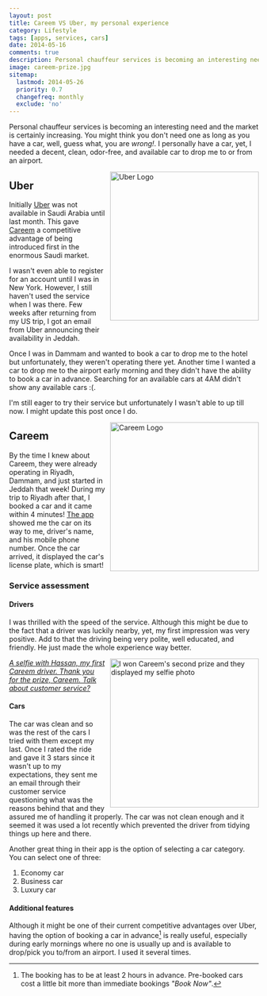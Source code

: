 ```yaml
---
layout: post
title: Careem VS Uber, my personal experience
category: Lifestyle
tags: [apps, services, cars]
date: 2014-05-16
comments: true
description: Personal chauffeur services is becoming an interesting need and the market is certainly increasing. You might think you don't need one as long as you have a car, well, guess what, you are wrong!
image: careem-prize.jpg
sitemap:
  lastmod: 2014-05-26
  priority: 0.7
  changefreq: monthly
  exclude: 'no'
---
```


Personal chauffeur services is becoming an interesting need and the market is certainly increasing. You might think you don't need one as long as you have a car, well, guess what, you are *wrong!*. I personally have a car, yet, I needed a decent, clean, odor-free, and available car to drop me to or from an airport.

<a href="{{ site.url }}/assets/uber-logo.jpg"><img src="{{ site.url }}/assets/uber-logo.jpg" alt="Uber Logo" width="300" style="float:right;margin-left:10px;margin-bottom:10px;" /></a>

## Uber
Initially [Uber](https://www.uber.com/) was not available in Saudi Arabia until last month. This gave [Careem](https://www.careem.com) a competitive advantage of being introduced first in the enormous Saudi market.

I wasn't even able to register for an account until I was in New York. However, I still haven't used the service when I was there. Few weeks after returning from my US trip, I got an email from Uber announcing their availability in Jeddah.

Once I was in Dammam and wanted to book a car to drop me to the hotel but unfortunately, they weren't operating there yet. Another time I wanted a car to drop me to the airport early morning and they didn't have the ability to book a car in advance. Searching for an available cars at 4AM didn't show any available cars :(.

I'm still eager to try their service but unfortunately I wasn't able to up till now. I might update this post once I do.
<!--break-->
<a href="{{ site.url }}/assets/careem-logo.png"><img src="{{ site.url }}/assets/careem-logo.png" alt="Careem Logo" width="300" style="float:right;margin-left:10px;margin-bottom:10px;" /></a>

## Careem
By the time I knew about Careem, they were already operating in Riyadh, Dammam, and just started in Jeddah that week! During my trip to Riyadh after that, I booked a car and it came within 4 minutes! [The app](https://itunes.apple.com/us/app/careem/id592978487?mt=8) showed me the car on its way to me, driver's name, and his mobile phone number. Once the car arrived, it displayed the car's license plate, which is smart!

### Service assessment

#### Drivers
I was thrilled with the speed of the service. Although this might be due to the fact that a driver was luckily nearby, yet, my first impression was very positive. Add to that the driving being very polite, well educated, and friendly. He just made the whole experience way better.

<a href="{{ site.url }}/assets/careem-prize.jpg"><img src="{{ site.url }}/assets/careem-prize.jpg" alt="I won Careem's second prize and they displayed my selfie photo" width="300" style="float:right;margin-left:10px;margin-bottom:10px;" />*A selfie with Hassan, my first Careem driver. Thank you for the prize, Careem. Talk about customer service?*</a>


#### Cars
The car was clean and so was the rest of the cars I tried with them except my last. Once I rated the ride and gave it 3 stars since it wasn't up to my expectations, they sent me an email through their customer service questioning what was the reasons behind that and they assured me of handling it properly. The car was not clean enough and it seemed it was used a lot recently which prevented the driver from tidying things up here and there.

Another great thing in their app is the option of selecting a car category. You can select one of three:
1. Economy car
2. Business car
3. Luxury car

#### Additional features
Although it might be one of their current competitive advantages over Uber, having the option of booking a car in advance[^1] is really useful, especially during early mornings where no one is usually up and is available to drop/pick you to/from an airport. I used it several times.

[^1]: The booking has to be at least 2 hours in advance. Pre-booked cars cost a little bit more than immediate bookings *"Book Now"*.